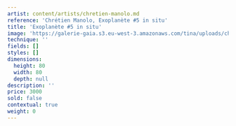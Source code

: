 ```yaml
---
artist: content/artists/chretien-manolo.md
reference: 'Chrétien Manolo, Exoplanète #5 in situ'
title: 'Exoplanète #5 in situ'
image: 'https://galerie-gaia.s3.eu-west-3.amazonaws.com/tina/uploads/chretien-manolo/EXOPLANETE#1-INSITU.jpg'
technique: ''
fields: []
styles: []
dimensions:
  height: 80
  width: 80
  depth: null
description: ''
price: 3000
sold: false
contextual: true
weight: 0
---
```


